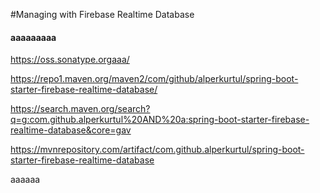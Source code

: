 #Managing with Firebase Realtime Database

<h4>aaaaaaaaa</h4>

<a target="_blank" href="https://oss.sonatype.org/content/repositories/snapshots/com/github/alperkurtul/spring-boot-starter-firebase-realtime-database/">https://oss.sonatype.orgaaa/</a> 

https://repo1.maven.org/maven2/com/github/alperkurtul/spring-boot-starter-firebase-realtime-database/

https://search.maven.org/search?q=g:com.github.alperkurtul%20AND%20a:spring-boot-starter-firebase-realtime-database&core=gav

https://mvnrepository.com/artifact/com.github.alperkurtul/spring-boot-starter-firebase-realtime-database

<di>aaaaaa</di>

